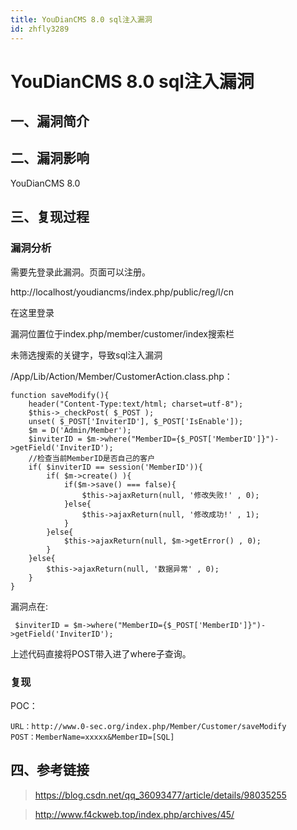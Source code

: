 ```yaml
---
title: YouDianCMS 8.0 sql注入漏洞
id: zhfly3289
---
```


# YouDianCMS 8.0 sql注入漏洞

## 一、漏洞简介

## 二、漏洞影响

YouDianCMS 8.0

## 三、复现过程

### 漏洞分析

需要先登录此漏洞。页面可以注册。

http://localhost/youdiancms/index.php/public/reg/l/cn

在这里登录

漏洞位置位于index.php/member/customer/index搜索栏

未筛选搜索的关键字，导致sql注入漏洞

/App/Lib/Action/Member/CustomerAction.class.php：

```
function saveModify(){
    header("Content-Type:text/html; charset=utf-8");
    $this->_checkPost( $_POST );
    unset( $_POST['InviterID'], $_POST['IsEnable']);
    $m = D('Admin/Member');
    $inviterID = $m->where("MemberID={$_POST['MemberID']}")->getField('InviterID');
    //检查当前MemberID是否自己的客户
    if( $inviterID == session('MemberID')){
        if( $m->create() ){
            if($m->save() === false){
                $this->ajaxReturn(null, '修改失败!' , 0);
            }else{
                $this->ajaxReturn(null, '修改成功!' , 1);
            }
        }else{
            $this->ajaxReturn(null, $m->getError() , 0);
        }
    }else{
        $this->ajaxReturn(null, '数据异常' , 0);
    }
} 
```

漏洞点在:

```
 $inviterID = $m->where("MemberID={$_POST['MemberID']}")->getField('InviterID'); 
```

上述代码直接将POST带入进了where子查询。

### 复现

POC：

```
URL：http://www.0-sec.org/index.php/Member/Customer/saveModify
POST：MemberName=xxxxx&MemberID=[SQL] 
```

## 四、参考链接

> https://blog.csdn.net/qq_36093477/article/details/98035255

> http://www.f4ckweb.top/index.php/archives/45/